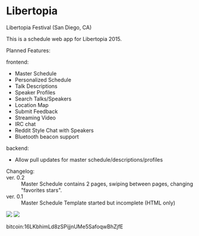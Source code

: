 # Libertopia
Libertopia Festival (San Diego, CA)

This is a schedule web app for Libertopia 2015.


Planned Features:

  frontend:
  <ul>
    <li>Master Schedule</li>
    <li>Personalized Schedule</li>
    <li>Talk Descriptions</li>
    <li>Speaker Profiles</li>
    <li>Search Talks/Speakers</li>
    <li>Location Map</li>
    <li>Submit Feedback</li>
    <li>Streaming Video</li>
    <li>IRC chat</li>
    <li>Reddit Style Chat with Speakers</li>
    <li>Bluetooth beacon support</li>
  </ul>
  
  backend:
  <ul>
    <li>Allow pull updates for master schedule/descriptions/profiles</li>
  </ul>
 
<dl> 
  <dh>Changelog:</dh>
    <dt>ver. 0.2</dt>
      <dd>Master Schedule contains 2 pages, swiping between pages, changing "favorites stars".</dd>
    <dt>ver. 0.1</dt>
      <dd>Master Schedule Template started but incomplete (HTML only)</dt>
</dl>

<img src="https://cloud.githubusercontent.com/assets/8462274/6423207/6c869734-be97-11e4-8fee-e773d5f562ba.png">
<img src="https://cloud.githubusercontent.com/assets/8462274/6423208/706d2660-be97-11e4-81eb-ab7684bfe7d4.png">

bitcoin:16LKbhimLd8zSPijjnUMe5SafoqwBhZjfE
